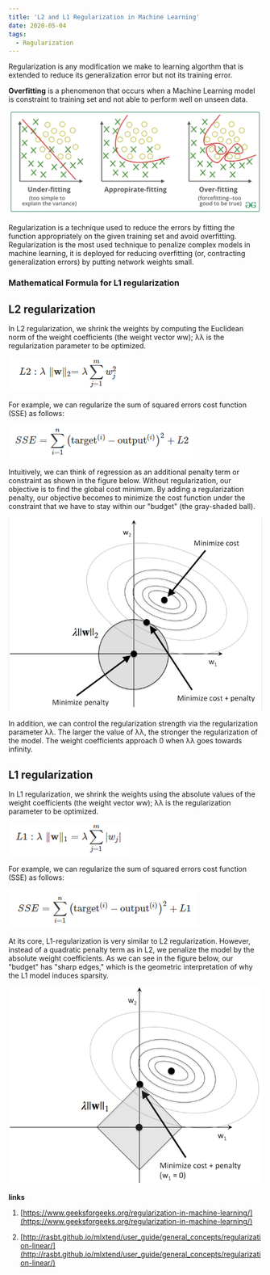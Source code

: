 ```yaml
---
title: 'L2 and L1 Regularization in Machine Learning'
date: 2020-05-04
tags:
  - Regularization
---
```


Regularization is any modification we make to learning algorthm that is extended to reduce its generalization error but not its training error.



**Overfitting** is a phenomenon that occurs when a Machine Learning model is constraint to training set and not able to perform well on unseen data. 

![img](../images/overfitting_21.png)

Regularization is a technique used to reduce the errors by fitting the function appropriately on the given training set and avoid overfitting. Regularization is the most used technique to penalize complex models in machine learning, it is deployed for reducing overfitting (or, contracting generalization errors) by putting network weights small. 

### **Mathematical Formula for L1 regularization**



## L2 regularization

In L2 regularization, we shrink the weights by computing the Euclidean norm of the weight coefficients (the weight vector ww); λλ is the regularization parameter to be optimized.

![image-20211021181853979](../images/image-20211021181853979.png)

For example, we can regularize the sum of squared errors cost function (SSE) as follows:

![image-20211021181915149](../images/image-20211021181915149.png)

Intuitively, we can think of regression as an additional penalty term or constraint as shown in the figure below. Without regularization, our objective is to find the global cost minimum. By adding a regularization penalty, our objective becomes to minimize the cost function under the constraint that we have to stay within our "budget" (the gray-shaded ball).

![img](../images/l2.png)

In addition, we can control the regularization strength via the regularization parameter λλ. The larger the value of λλ, the stronger the regularization of the model. The weight coefficients approach 0 when λλ goes towards infinity.

## L1 regularization

In L1 regularization, we shrink the weights using the absolute values of the weight coefficients (the weight vector ww); λλ is the regularization parameter to be optimized.

![image-20211021182121602](../images/image-20211021182121602.png)

For example, we can regularize the sum of squared errors cost function (SSE) as follows:

![image-20211021182151108](../images/image-20211021182151108.png)

At its core, L1-regularization is very similar to L2 regularization. However, instead of a quadratic penalty term as in L2, we penalize the model by the absolute weight coefficients. As we can see in the figure below, our "budget" has "sharp edges," which is the geometric interpretation of why the L1 model induces sparsity.

![img](../images/l1.png)



**links**

1. [https://www.geeksforgeeks.org/regularization-in-machine-learning/](https://www.geeksforgeeks.org/regularization-in-machine-learning/)

2. [http://rasbt.github.io/mlxtend/user_guide/general_concepts/regularization-linear/](http://rasbt.github.io/mlxtend/user_guide/general_concepts/regularization-linear/)

   

